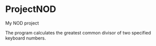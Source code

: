 # ProjectNOD
My NOD project

The program calculates the greatest common divisor of two specified keyboard numbers.
